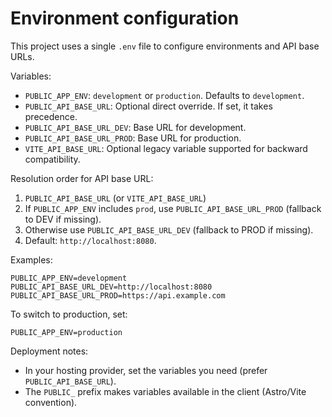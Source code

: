 # Environment configuration

This project uses a single `.env` file to configure environments and API base URLs.

Variables:
- `PUBLIC_APP_ENV`: `development` or `production`. Defaults to `development`.
- `PUBLIC_API_BASE_URL`: Optional direct override. If set, it takes precedence.
- `PUBLIC_API_BASE_URL_DEV`: Base URL for development.
- `PUBLIC_API_BASE_URL_PROD`: Base URL for production.
- `VITE_API_BASE_URL`: Optional legacy variable supported for backward compatibility.

Resolution order for API base URL:
1. `PUBLIC_API_BASE_URL` (or `VITE_API_BASE_URL`)
2. If `PUBLIC_APP_ENV` includes `prod`, use `PUBLIC_API_BASE_URL_PROD` (fallback to DEV if missing).
3. Otherwise use `PUBLIC_API_BASE_URL_DEV` (fallback to PROD if missing).
4. Default: `http://localhost:8080`.

Examples:

```
PUBLIC_APP_ENV=development
PUBLIC_API_BASE_URL_DEV=http://localhost:8080
PUBLIC_API_BASE_URL_PROD=https://api.example.com
```

To switch to production, set:
```
PUBLIC_APP_ENV=production
```

Deployment notes:
- In your hosting provider, set the variables you need (prefer `PUBLIC_API_BASE_URL`).
- The `PUBLIC_` prefix makes variables available in the client (Astro/Vite convention).

